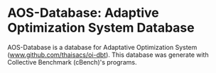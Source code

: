 # AOS-Database: Adaptive Optimization System Database

AOS-Database is a database for Adaptative Optimization System (www.github.com/thaisacs/oi-dbt). This database was generate with Collective Benchmark (cBench)'s programs. 
